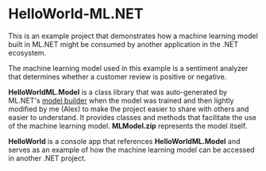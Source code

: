 # HelloWorld-ML.NET

This is an example project that demonstrates how a machine learning model built in ML.NET might be consumed by another application in the .NET ecosystem.  

The machine learning model used in this example is a sentiment analyzer that determines whether a customer review is positive or negative. 

**HelloWorldML.Model** is a class library that was auto-generated by ML.NET's [model builder](https://docs.microsoft.com/en-us/dotnet/machine-learning/automate-training-with-model-builder) when the model was trained and then lightly modified by me (Alex) to make the project easier to share with others and easier to understand. It provides classes and methods that facilitate the use of the machine learning model. **MLModel.zip** represents the model itself. 

**HelloWorld** is a console app that references **HelloWorldML.Model** and serves as an example of how the machine learning model can be accessed in another .NET project.


